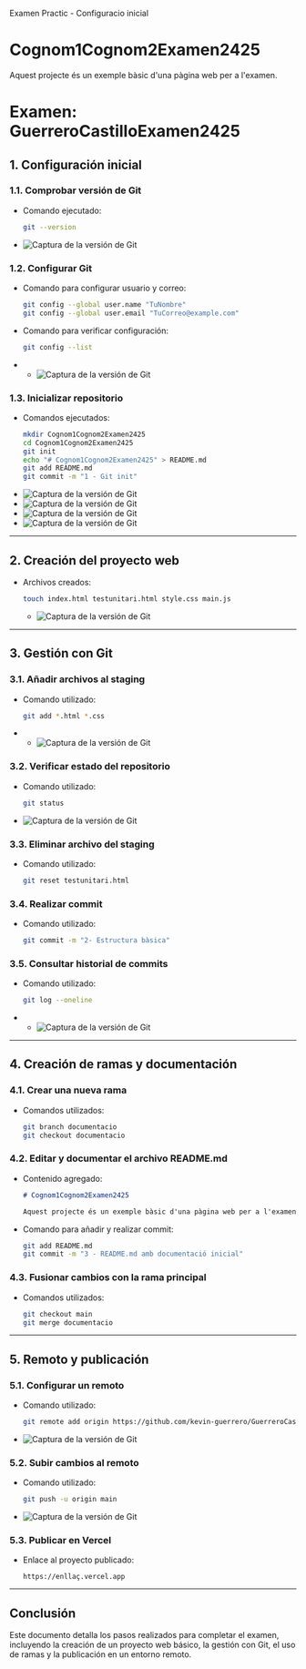 Examen Practic - Configuracio inicial
# Cognom1Cognom2Examen2425
Aquest projecte és un exemple bàsic d'una pàgina web per a l'examen.
# Examen: GuerreroCastilloExamen2425

## **1. Configuración inicial**

### **1.1. Comprobar versión de Git**
- Comando ejecutado:
  ```bash
  git --version
  ```
- ![Captura de la versión de Git](./Captures%20de%20pantalla/img1.png)

### **1.2. Configurar Git**
- Comando para configurar usuario y correo:
  ```bash
  git config --global user.name "TuNombre"
  git config --global user.email "TuCorreo@example.com"
  ```
- Comando para verificar configuración:
  ```bash
  git config --list
  ```
- - ![Captura de la versión de Git](./Captures%20de%20pantalla/img2.png)

### **1.3. Inicializar repositorio**
- Comandos ejecutados:
  ```bash
  mkdir Cognom1Cognom2Examen2425
  cd Cognom1Cognom2Examen2425
  git init
  echo "# Cognom1Cognom2Examen2425" > README.md
  git add README.md
  git commit -m "1 - Git init"
  ```
- ![Captura de la versión de Git](./Captures%20de%20pantalla/img3.png)
- ![Captura de la versión de Git](./Captures%20de%20pantalla/img4.png)
- ![Captura de la versión de Git](./Captures%20de%20pantalla/img5.png)
- ![Captura de la versión de Git](./Captures%20de%20pantalla/img6.png)
---

## **2. Creación del proyecto web**

- Archivos creados:
  ```bash
  touch index.html testunitari.html style.css main.js
  ```
  - ![Captura de la versión de Git](./Captures%20de%20pantalla/img5.png)
---

## **3. Gestión con Git**

### **3.1. Añadir archivos al staging**
- Comando utilizado:
  ```bash
  git add *.html *.css
  ```
- - ![Captura de la versión de Git](./Captures%20de%20pantalla/img4.png)

### **3.2. Verificar estado del repositorio**
- Comando utilizado:
  ```bash
  git status
  ```
- ![Captura de la versión de Git](./Captures%20de%20pantalla/img5.png)

### **3.3. Eliminar archivo del staging**
- Comando utilizado:
  ```bash
  git reset testunitari.html
  ```

### **3.4. Realizar commit**
- Comando utilizado:
  ```bash
  git commit -m "2- Estructura bàsica"
  ```

### **3.5. Consultar historial de commits**
- Comando utilizado:
  ```bash
  git log --oneline
  ```
- - ![Captura de la versión de Git](./Captures%20de%20pantalla/img6.png)

---

## **4. Creación de ramas y documentación**

### **4.1. Crear una nueva rama**
- Comandos utilizados:
  ```bash
  git branch documentacio
  git checkout documentacio
  ```

### **4.2. Editar y documentar el archivo README.md**
- Contenido agregado:
  ```markdown
  # Cognom1Cognom2Examen2425

  Aquest projecte és un exemple bàsic d'una pàgina web per a l'examen.
  ```
- Comando para añadir y realizar commit:
  ```bash
  git add README.md
  git commit -m "3 - README.md amb documentació inicial"
  ```

### **4.3. Fusionar cambios con la rama principal**
- Comandos utilizados:
  ```bash
  git checkout main
  git merge documentacio
  ```

---

## **5. Remoto y publicación**

### **5.1. Configurar un remoto**
- Comando utilizado:
  ```bash
  git remote add origin https://github.com/kevin-guerrero/GuerreroCastilloxamen2425.git
  ```
- ![Captura de la versión de Git](./Captures%20de%20pantalla/img7.png)

### **5.2. Subir cambios al remoto**
- Comando utilizado:
  ```bash
  git push -u origin main
  ```
- ![Captura de la versión de Git](./Captures%20de%20pantalla/img8.png)

### **5.3. Publicar en Vercel**
- Enlace al proyecto publicado:
  ```
  https://enllaç.vercel.app
  ```

---

## **Conclusión**
Este documento detalla los pasos realizados para completar el examen, incluyendo la creación de un proyecto web básico, la gestión con Git, el uso de ramas y la publicación en un entorno remoto.
